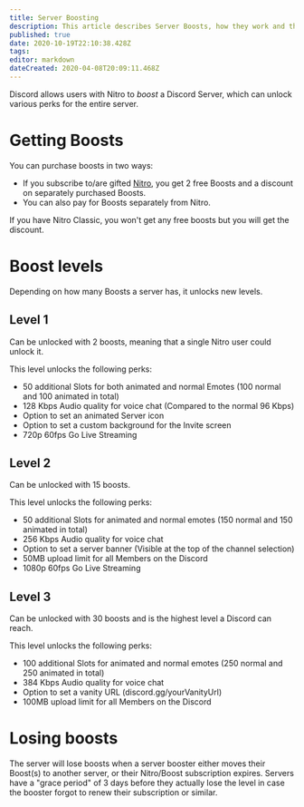```yaml
---
title: Server Boosting
description: This article describes Server Boosts, how they work and their perks.
published: true
date: 2020-10-19T22:10:38.428Z
tags: 
editor: markdown
dateCreated: 2020-04-08T20:09:11.468Z
---
```


Discord allows users with Nitro to *boost* a Discord Server, which can unlock various perks for the entire server.

# Getting Boosts
You can purchase boosts in two ways:
- If you subscribe to/are gifted [Nitro](/en/nitro), you get 2 free Boosts and a discount on separately purchased Boosts.
- You can also pay for Boosts separately from Nitro.

If you have Nitro Classic, you won't get any free boosts but you will get the discount.

# Boost levels
Depending on how many Boosts a server has, it unlocks new levels.

## Level 1
Can be unlocked with 2 boosts, meaning that a single Nitro user could unlock it.

This level unlocks the following perks:
- 50 additional Slots for both animated and normal Emotes (100 normal and 100 animated in total)
- 128 Kbps Audio quality for voice chat (Compared to the normal 96 Kbps)
- Option to set an animated Server icon
- Option to set a custom background for the Invite screen
- 720p 60fps Go Live Streaming

## Level 2
Can be unlocked with 15 boosts.

This level unlocks the following perks:
- 50 additional Slots for animated and normal emotes (150 normal and 150 animated in total)
- 256 Kbps Audio quality for voice chat
- Option to set a server banner (Visible at the top of the channel selection)
- 50MB upload limit for all Members on the Discord
- 1080p 60fps Go Live Streaming

## Level 3
Can be unlocked with 30 boosts and is the highest level a Discord can reach.

This level unlocks the following perks:
- 100 additional Slots for animated and normal emotes (250 normal and 250 animated in total)
- 384 Kbps Audio quality for voice chat
- Option to set a vanity URL (discord.gg/yourVanityUrl)
- 100MB upload limit for all Members on the Discord

# Losing boosts
The server will lose boosts when a server booster either moves their Boost(s) to another server, or their Nitro/Boost subscription expires.
Servers have a "grace period" of 3 days before they actually lose the level in case the booster forgot to renew their subscription or similar.